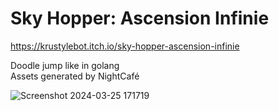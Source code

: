 # Sky Hopper: Ascension Infinie

https://krustylebot.itch.io/sky-hopper-ascension-infinie

Doodle jump like in golang  
Assets generated by NightCafé

![Screenshot 2024-03-25 171719](https://github.com/KrustyLeBot/sky-hopper/assets/37580288/6fd6524f-4e6e-4d90-afd7-99d425af6d33)
